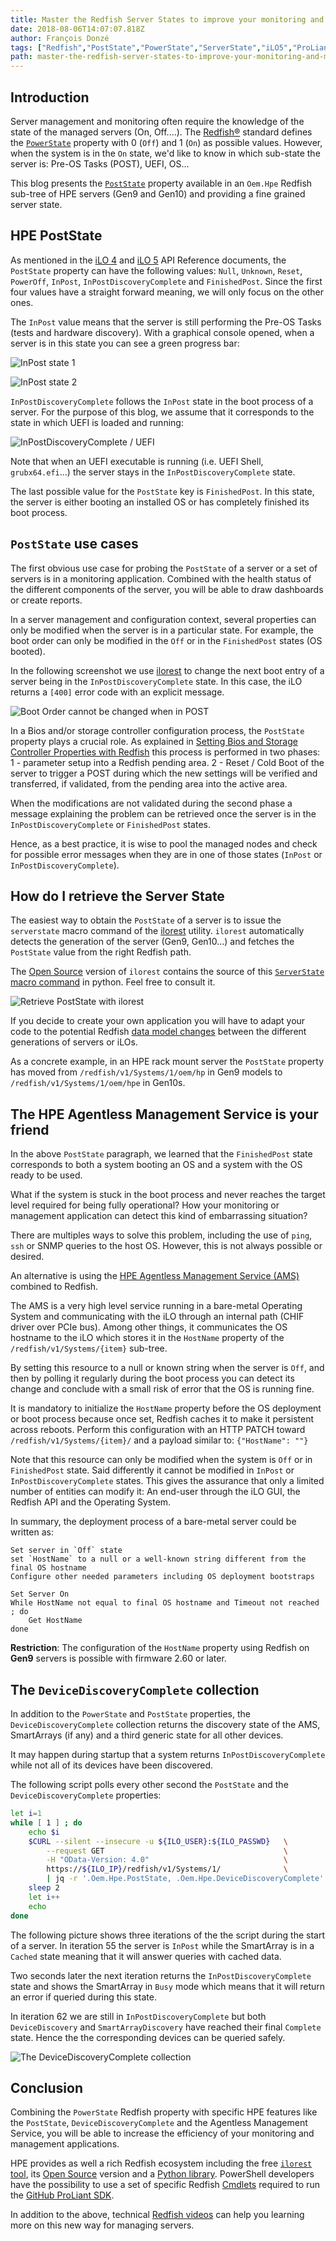 ```yaml
---
title: Master the Redfish Server States to improve your monitoring and management applications
date: 2018-08-06T14:07:07.818Z
author: François Donzé 
tags: ["Redfish","PostState","PowerState","ServerState","iLO5","ProLiant","Synergy"]
path: master-the-redfish-server-states-to-improve-your-monitoring-and-manageme
---
```

## Introduction

Server management and monitoring often require the knowledge of the state of the managed servers (On, Off....). The [Redfish&reg;](https://www.dmtf.org/standards/redfish) standard defines the [`PowerState`](https://redfish.dmtf.org/schemas/v1/ComputerSystem.v1_5_0.json) property with 0 (`Off`) and 1 (`On`) as possible values. However, when the system is in the `On` state, we'd like to know in which sub-state the server is: Pre-OS Tasks (POST), UEFI, OS...

This blog presents the [`PostState`](https://hewlettpackard.github.io/ilo-rest-api-docs/ilo5/#oem-hpe-poststate) property available in an `Oem.Hpe` Redfish sub-tree of HPE servers (Gen9 and Gen10) and providing a fine grained server state.

## HPE PostState

As mentioned in the [iLO 4](https://hewlettpackard.github.io/ilo-rest-api-docs/ilo4/#poststate) and [iLO 5](https://hewlettpackard.github.io/ilo-rest-api-docs/ilo5/#oem-hpe-poststate) API Reference documents, the `PostState` property can have the following values: `Null`, `Unknown`, `Reset`, `PowerOff`, `InPost`, `InPostDiscoveryComplete` and `FinishedPost`. Since the first four values have a straight forward meaning, we will only focus on the other ones.

The `InPost` value means that the server is still performing the Pre-OS Tasks (tests and hardware discovery). With a graphical console opened, when a server is in this state you can see a green progress bar:

![InPost state 1](https://redfish-lab.sourceforge.io/media/redfish-wiki/Master-the-Redfish-Server-States/1-InPost.png)

![InPost state 2](https://redfish-lab.sourceforge.io/media/redfish-wiki/Master-the-Redfish-Server-States/2-InPost.png)

`InPostDiscoveryComplete` follows the `InPost` state in the boot process of a server. For the purpose of this blog, we assume that it corresponds to the state in which UEFI is loaded and running:

![InPostDiscoveryComplete / UEFI](https://redfish-lab.sourceforge.io/media/redfish-wiki/Master-the-Redfish-Server-States/3-InPostDiscoveryComplete.png)

Note that when an UEFI executable is running (i.e. UEFI Shell, `grubx64.efi`...) the server stays in the `InPostDiscoveryComplete` state.

The last possible value for the `PostState` key is `FinishedPost`. In this state, the server is either booting an installed OS or has completely finished its boot process.

## `PostState` use cases

The first obvious use case for probing the `PostState` of a server or a set of servers is in a  monitoring application. Combined with the health status of the different components of the server, you will be able to draw dashboards or create reports.

In a server management and configuration context, several properties can only be modified when the server is in a particular state. For example, the boot order can only be modified in the `Off` or in the `FinishedPost` states (OS booted).

In the following screenshot we use [ilorest](http://hpe.com/info/resttool) to change the next boot entry of a server being in the `InPostDiscoveryComplete` state. In this case, the iLO returns a `[400]` error code with an explicit message.

![Boot Order cannot be changed when in POST](https://redfish-lab.sourceforge.io/media/redfish-wiki/Master-the-Redfish-Server-States/4-CannotChangeBootOrderWhenInPost.png)

In a Bios and/or storage controller configuration process, the `PostState` property plays a crucial role. As explained in [Setting Bios and Storage Controller Properties with Redfish](https://developer.hpe.com/blog/setting-bios-and-storage-controller-properties-with-redfish) this process is performed in two phases: 1 - parameter setup into a Redfish pending area. 2 - Reset / Cold Boot of the server to trigger a POST during which the new settings will be verified and transferred, if validated, from  the pending area into the active area.

When the modifications are not validated during the second phase a message explaining the problem can be retrieved once the server is in the `InPostDiscoveryComplete` or `FinishedPost` states.

Hence, as a best practice, it is wise to pool the managed nodes and check for possible error messages when they are in one of those states (`InPost` or `InPostDiscoveryComplete`).

## How do I retrieve the Server State

The easiest way to obtain the `PostState` of a server is to issue the `serverstate` macro command of the [ilorest](http://hpe.com/info/resttool) utility. `ilorest`  automatically detects the generation of the server (Gen9, Gen10...) and fetches the `PostState` value from the right Redfish path.

The [Open Source](https://github.com/HewlettPackard/python-redfish-utility) version of `ilorest` contains the source of this [`ServerState` macro command](https://github.com/HewlettPackard/python-redfish-utility/blob/master/src/extensions/iLO%20COMMANDS/ServerStateCommand.py) in python. Feel free to consult it.

![Retrieve `PostState` with `ilorest`](https://redfish-lab.sourceforge.io/media/redfish-wiki/Master-the-Redfish-Server-States/5-RetrieveServerStateWithIlorest.png)

If you decide to create your own application you will have to adapt your code to the potential Redfish [data model changes](https://hewlettpackard.github.io/ilo-rest-api-docs/ilo5/#ilo-5-data-model-changes) between the different generations of servers or iLOs.

As a concrete example, in an HPE rack mount server the `PostState` property has moved from `/redfish/v1/Systems/1/oem/hp` in Gen9 models to `/redfish/v1/Systems/1/oem/hpe` in Gen10s.

## The HPE Agentless Management Service is your friend

In the above `PostState` paragraph, we learned that the `FinishedPost` state corresponds to both a system booting an OS and a system with the OS ready to be used.

What if the system is stuck in the boot process and never reaches the target level required for being fully operational? How your monitoring or management application can detect this kind of embarrassing situation?

There are multiples ways to solve this problem, including the use of `ping`, `ssh` or SNMP queries to the host OS. However, this is not always possible or desired.

An alternative is using the [HPE Agentless Management Service (AMS)](https://www.hpe.com/us/en/product-catalog/detail/pip.5219980.html) combined to Redfish.

The AMS is a very high level service running in a bare-metal Operating System and communicating with the iLO through an internal path (CHIF driver over PCIe bus). Among other things, it communicates the OS hostname to the iLO which stores it in the `HostName` property of the `/redfish/v1/Systems/{item}` sub-tree.

By setting this resource to a null or known string when the server is `Off`, and then by polling it regularly during the boot process you can detect its change and conclude with a small risk of error that the OS is running fine.

It is mandatory to initialize the `HostName` property before the OS deployment or boot process because once set, Redfish caches it to make it persistent across reboots. Perform this configuration with an HTTP PATCH toward `/redfish/v1/Systems/{item}/` and a payload similar to: `{"HostName": ""}`

Note that this resource can only be modified when the system is `Off` or in `FinishedPost` state. Said differently it cannot be modified in `InPost` or `InPostDiscoveryComplete` states. This gives the assurance that only a limited number of entities can modify it: An end-user through the iLO GUI, the Redfish API and the Operating System.

In summary, the deployment process of a bare-metal server could be written as:


```Pseudo Code
Set server in `Off` state
set `HostName` to a null or a well-known string different from the final OS hostname
Configure other needed parameters including OS deployment bootstraps

Set Server On
While HostName not equal to final OS hostname and Timeout not reached ; do
    Get HostName
done
```

**Restriction**: The configuration of the `HostName` property using Redfish on **Gen9** servers is possible with firmware 2.60 or later.

## The `DeviceDiscoveryComplete` collection

In addition to the `PowerState` and `PostState` properties, the `DeviceDiscoveryComplete` collection returns the discovery state of the AMS, SmartArrays (if any) and a third generic state for all other devices.

It may happen during startup that a system returns `InPostDiscoveryComplete` while not all of its devices have been discovered.

The following script polls every other second the `PostState` and the `DeviceDiscoveryComplete` properties:


```bash
let i=1
while [ 1 ] ; do
    echo $i
    $CURL --silent --insecure -u ${ILO_USER}:${ILO_PASSWD}   \
        --request GET                                        \
        -H "OData-Version: 4.0"                              \
        https://${ILO_IP}/redfish/v1/Systems/1/              \
        | jq -r '.Oem.Hpe.PostState, .Oem.Hpe.DeviceDiscoveryComplete'
    sleep 2
    let i++
    echo
done
```

The following picture shows three iterations of the the script during the start of a server. In iteration 55 the server is `InPost` while the SmartArray is in a `Cached` state meaning that it will answer queries with cached data.

Two seconds later the next iteration returns the `InPostDiscoveryComplete` state and shows the SmartArray in `Busy` mode which means that it will return an error if queried during this state.

In iteration 62 we are still in `InPostDiscoveryComplete` but both `DeviceDiscovery` and `SmartArrayDiscovery` have reached their final `Complete` state. Hence the the corresponding devices can be queried safely.

![The `DeviceDiscoveryComplete` collection](https://redfish-lab.sourceforge.io/media/redfish-wiki/Master-the-Redfish-Server-States/6-DeviceDiscoveryComplete.png)


## Conclusion

Combining the `PowerState` Redfish property with specific HPE features like the `PostState`, `DeviceDiscoveryComplete` and the Agentless Management Service, you will be able to increase the efficiency of your monitoring and management applications.

HPE provides as well a rich Redfish ecosystem including the free [`ilorest` tool](https://hpe.com/info/resttool), its [Open Source](https://github.com/HewlettPackard/python-redfish-utility) version and a [Python library](https://github.com/HewlettPackard/python-ilorest-library). PowerShell developers have the possibility to use a set of specific Redfish [Cmdlets](https://www.powershellgallery.com/packages/HPRESTCmdlets/) required to run the [GitHub ProLiant SDK](https://github.com/HewlettPackard/PowerShell-ProLiant-SDK).

In addition to the above, technical [Redfish videos](https://www.youtube.com/channel/UCIZhrIYcNh3wHLiY4ola5ew/search?query=redfish) can help you learning more on this new way for managing servers.